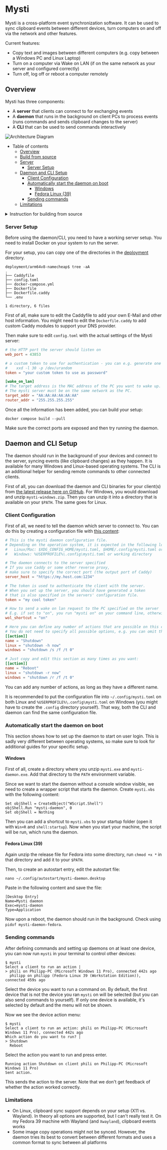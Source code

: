# Mysti
Mysti is a cross-platform event synchronization software. It can be used to sync clipboard events between different devices, turn computers on and off via the network and other features.

Current features:
- Copy text and images between different computers (e.g. copy between a Windows PC and Linux Laptop)
- Turn on a computer via Wake on LAN (if on the same network as your server and configured correctly)
- Turn off, log off or reboot a computer remotely

## Overview
Mysti has three components:
- A **server** that clients can connect to for exchanging events
- A **daemon** that runs in the background on client PCs to process events (runs commands and sends clipboard changes to the server)
- A **CLI** that can be used to send commands interactively

![Architecture Diagram](.github/img/architecture.png)

- Table of contents
  - [Overview](#overview)
  - [Build from source](#build-from-source)
  - [Server](#server)
    - [Server Setup](#server-setup)
  - [Daemon and CLI Setup](#daemon-and-cli-setup)
    - [Client Configuration](#client-configuration)
    - [Automatically start the daemon on boot](#automatically-start-the-daemon-on-boot)
      - [Windows](#windows)
      - [Fedora Linux (39)](#fedora-linux-39)
    - [Sending commands](#sending-commands)
  - [Limitations](#limitations)

<details>

<summary>Instruction for building from source</summary>

### Build from source
This section describes how to build the software from source.

You can build both the server, daemon and CLI from source using `cargo build` in their directories (or `make` in the main directory to install CLI/Daemon).

For the daemon, you might need to install additional libraries, which you can find listed in [the CI config file](.github/workflows/build-client.yml).

## Server
The server is built in Docker. Feel free to contribute additional common configurations.

</details>


### Server Setup
Before using the daemon/CLI, you need to have a working server setup. You need to install Docker on your system to run the server.

For your setup, you can copy one of the directories in the [deployment](deployment) directory.

```shell
deployment/arm64v8-namecheap$ tree -aA
.
├── Caddyfile
├── config.toml
├── docker-compose.yml
├── Dockerfile
├── Dockerfile.caddy
└── .env

1 directory, 6 files
```

First of all, make sure to edit the Caddyfile to add your own E-Mail and other host information. You might need to edit the `Dockerfile.caddy` to add custom Caddy modules to support your DNS provider.

Then make sure to edit `config.toml` with the actual settings of the Mysti server:

```toml
# the HTTP port the server should listen on
web_port = 43853

# a custom token to use for authentication - you can e.g. generate one with
#    xxd -l 30 -p /dev/urandom
token = "your custom token to use as password"

[wake_on_lan]
# The target address is the MAC address of the PC you want to wake up.
# The mysti server must be on the same network as the PC.
target_addr = "AA:AA:AA:AA:AA:AA"
router_addr = "255.255.255.255"
```

Once all the information has been added, you can build your setup:

	docker compose build --pull

Make sure the correct ports are exposed and then try running the daemon.

## Daemon and CLI Setup
The daemon should run in the background of your devices and connect to the server, syncing events (like clipboard changes) as they happen. It is available for many Windows and Linux-based operating systems. The CLI is an additional helper for sending remote commands to other connected clients.

First of all, you can download the daemon and CLI binaries for your client(s) from [the latest release here on GitHub](http://github.com/xarantolus/mysti/releases/latest). For Windows, you would download and unzip `mysti-windows.zip`. Then you can unzip it into a directory that is available on your `$PATH`. The same goes for Linux.

### Client Configuration
First of all, we need to tell the daemon which server to connect to. You can do this by creating a configuration file with [this content](deployment/daemon/daemon-config.toml):

```toml
# This is the mysti daemon configuration file.
# Depending on the operation system, it is expected in the following locations:
#   Linux/Mac: $XDG_CONFIG_HOME/mysti.toml, $HOME/.config/mysti.toml or working directory
#   Windows: %USERPROFILE%\.config\mysti.toml or working directory

# The daemon connects to the server specified
# If you use Caddy or some other reverse proxy,
# make sure to specify the correct port (the output port of Caddy)
server_host = "https://my.host.com:1234"

# The token is used to authenticate the client with the server.
# When you set up the server, you should have generated a token
# that is also specified in the servers' configuration file.
token = "my cool token"

# How to send a wake on lan request to the PC specified on the server
# E.g. if set to "on", you run "mysti on" on your command line, otherwise the second part is whatever you specify here
wol_shortcut = "on"

# Here you can define any number of actions that are possible on this client device. Only the configuration used for the current OS is used (e.g. linux on Linux).
# You do not need to specify all possible options, e.g. you can omit the windows one on Linux
[[action]]
name = "Shutdown"
linux = "shutdown -h now"
windows = "shutdown /s /f /t 0"

# Just copy and edit this section as many times as you want:
[[action]]
name = "Reboot"
linux = "shutdown -r now"
windows = "shutdown /r /f /t 0"
```

You can add any number of actions, as long as they have a different name.

It is recommended to put the configuration file into `~/.config/mysti.toml` on both Linux and `%USERPROFILE%\.config\mysti.toml` on Windows (you might have to create the `.config` directory yourself). That way, both the CLI and daemon can find the same configuration file.

### Automatically start the daemon on boot
This section shows how to set up the daemon to start on user login. This is sadly very different between operating systems, so make sure to look for additional guides for your specific setup.

#### Windows
First of all, create a directory where you unzip `mysti.exe` and `mysti-daemon.exe`. Add that directory to the `PATH` environment variable.

Since we want to start the daemon without a console window visible, we need to create a wrapper script that starts the daemon. Create `mysti.vbs` with the following content:

```vbs
Set objShell = CreateObject("WScript.Shell")
objShell.Run "mysti-daemon", 0
Set objShell = Nothing
```

Then you can add a shortcut to `mysti.vbs` to your startup folder (open it with `Win+R` and `shell:startup`). Now when you start your machine, the script will be run, which runs the daemon.

#### Fedora Linux (39)
Again unzip the release file for Fedora into some directory, run `chmod +x *` in that directory and add it to your `$PATH`.

Then, to create an autostart entry, edit the autostart file:

```
nano ~/.config/autostart/mysti-daemon.desktop
```

Paste in the following content and save the file:

```desktop
[Desktop Entry]
Name=Mysti daemon
Exec=mysti-daemon
Type=Application
```

Now upon a reboot, the daemon should run in the background. Check using `pidof mysti-daemon-fedora`.


### Sending commands
After defining commands and setting up daemons on at least one device, you can now run `mysti` in your terminal to control other devices:

```
$ mysti
Select a client to run an action |
> phili on Philipp-PC (Microsoft Windows 11 Pro), connected 442s ago
  philipp on philipp (Fedora Linux 39 (Workstation Edition)), connected 459s ago
```

Select the device you want to run a command on. By default, the first device that is not the device you ran `mysti` on will be selected (but you can also send commands to yourself). If only one device is available, it's selected by default and the menu will not be shown.

Now we see the device action menu:

```
$ mysti
Select a client to run an action: phili on Philipp-PC (Microsoft Windows 11 Pro), connected 442s ago
Which action do you want to run? |
> Shutdown
  Reboot
```

Select the action you want to run and press enter.

```
Running action Shutdown on client phili on Philipp-PC (Microsoft Windows 11 Pro)
Sent action.
```

This sends the action to the server. Note that we don't get feedback of whether the action worked correctly.

### Limitations
- On Linux, clipboard sync support depends on your setup (X11 vs. Wayland). In theory all options are supported, but I can't really test it. On my Fedora 39 machine with Wayland (and `Xwayland`), clipboard events works
- Some image copy operations might not be synced. However, the daemon tries its best to convert between different formats and uses a common format to sync between all platforms


